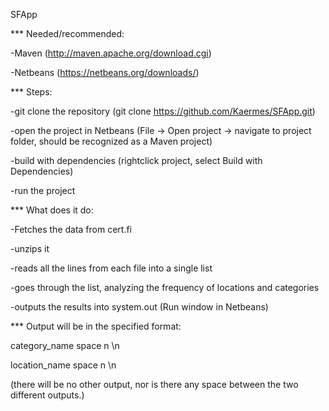SFApp

*** Needed/recommended: 

-Maven (http://maven.apache.org/download.cgi) 

-Netbeans (https://netbeans.org/downloads/)


*** Steps:

-git clone the repository (git clone https://github.com/Kaermes/SFApp.git)

-open the project in Netbeans (File -> Open project -> navigate to project folder, should be recognized as a Maven project)

-build with dependencies (rightclick project, select Build with Dependencies)

-run the project


*** What does it do:

-Fetches the data from cert.fi 

-unzips it

-reads all the lines from each file into a single list

-goes through the list, analyzing the frequency of locations and categories

-outputs the results into system.out (Run window in Netbeans)



*** Output will be in the specified format:

category_name space n \n

location_name space n \n

(there will be no other output, nor is there any space between the two different outputs.)
